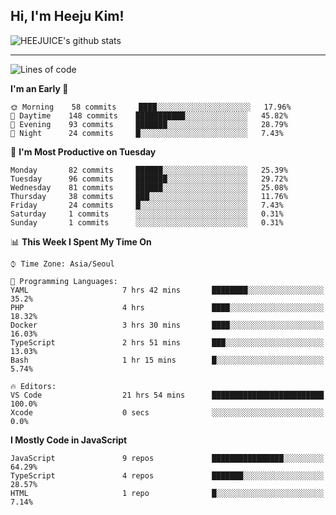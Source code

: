 ## Hi, I'm Heeju Kim!

![HEEJUICE's github stats](https://github-readme-stats.vercel.app/api?username=HEEJUICE&show_icons=true)

---
<!--START_SECTION:waka-->
![Lines of code](https://img.shields.io/badge/From%20Hello%20World%20I%27ve%20Written-16.1%20million%20lines%20of%20code-blue)

**I'm an Early 🐤** 

```text
🌞 Morning    58 commits     ████░░░░░░░░░░░░░░░░░░░░░   17.96% 
🌆 Daytime    148 commits    ███████████░░░░░░░░░░░░░░   45.82% 
🌃 Evening    93 commits     ███████░░░░░░░░░░░░░░░░░░   28.79% 
🌙 Night      24 commits     █░░░░░░░░░░░░░░░░░░░░░░░░   7.43%

```
📅 **I'm Most Productive on Tuesday** 

```text
Monday       82 commits     ██████░░░░░░░░░░░░░░░░░░░   25.39% 
Tuesday      96 commits     ███████░░░░░░░░░░░░░░░░░░   29.72% 
Wednesday    81 commits     ██████░░░░░░░░░░░░░░░░░░░   25.08% 
Thursday     38 commits     ███░░░░░░░░░░░░░░░░░░░░░░   11.76% 
Friday       24 commits     █░░░░░░░░░░░░░░░░░░░░░░░░   7.43% 
Saturday     1 commits      ░░░░░░░░░░░░░░░░░░░░░░░░░   0.31% 
Sunday       1 commits      ░░░░░░░░░░░░░░░░░░░░░░░░░   0.31%

```


📊 **This Week I Spent My Time On** 

```text
⌚︎ Time Zone: Asia/Seoul

💬 Programming Languages: 
YAML                     7 hrs 42 mins       ████████░░░░░░░░░░░░░░░░░   35.2% 
PHP                      4 hrs               ████░░░░░░░░░░░░░░░░░░░░░   18.32% 
Docker                   3 hrs 30 mins       ████░░░░░░░░░░░░░░░░░░░░░   16.03% 
TypeScript               2 hrs 51 mins       ███░░░░░░░░░░░░░░░░░░░░░░   13.03% 
Bash                     1 hr 15 mins        █░░░░░░░░░░░░░░░░░░░░░░░░   5.74%

🔥 Editors: 
VS Code                  21 hrs 54 mins      █████████████████████████   100.0% 
Xcode                    0 secs              ░░░░░░░░░░░░░░░░░░░░░░░░░   0.0%

```

**I Mostly Code in JavaScript** 

```text
JavaScript               9 repos             ████████████████░░░░░░░░░   64.29% 
TypeScript               4 repos             ███████░░░░░░░░░░░░░░░░░░   28.57% 
HTML                     1 repo              █░░░░░░░░░░░░░░░░░░░░░░░░   7.14%

```



<!--END_SECTION:waka-->
